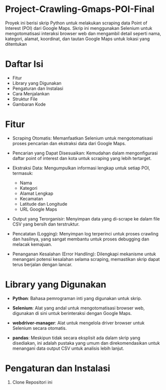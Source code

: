 # **Project-Crawling-Gmaps-POI-Final**
Proyek ini berisi skrip Python untuk melakukan scraping data Point of Interest (POI) dari Google Maps. Skrip ini menggunakan Selenium untuk mengotomatisasi interaksi browser web dan mengambil detail seperti nama, kategori, alamat, koordinat, dan tautan Google Maps untuk lokasi yang ditentukan
# **Daftar Isi** 
- Fitur
- Library yang Digunakan
- Pengaturan dan Instalasi
- Cara Menjalankan
- Struktur File
- Gambaran Kode
# **Fitur**
- Scraping Otomatis: Memanfaatkan Selenium untuk mengotomatisasi proses pencarian dan ekstraksi data dari Google Maps.
- Pencarian yang Dapat Disesuaikan: Kemudahan dalam mengonfigurasi daftar point of interest dan kota untuk scraping yang lebih tertarget.
- Ekstraksi Data: Mengumpulkan informasi lengkap untuk setiap POI, termasuk:
  - Nama
  - Kategori
  - Alamat Lengkap
  - Kecamatan
  - Latitude dan Longitude
  - URL Google Maps

- Output yang Terorganisir: Menyimpan data yang di-scrape ke dalam file CSV yang bersih dan terstruktur.

- Pencatatan (Logging): Menyimpan log terperinci untuk proses crawling dan hasilnya, yang sangat membantu untuk proses debugging dan melacak kemajuan.

- Penanganan Kesalahan (Error Handling): Dilengkapi mekanisme untuk menangani potensi kesalahan selama scraping, memastikan skrip dapat terus berjalan dengan lancar.

# Library yang Digunakan
- **Python**: Bahasa pemrograman inti yang digunakan untuk skrip.
  
- **Selenium**: Alat yang andal untuk mengotomatisasi browser web, digunakan di sini untuk berinteraksi dengan Google Maps.
  
- **webdriver-manager**: Alat untuk mengelola driver browser untuk Selenium secara otomatis.
  
- **pandas**: Meskipun tidak secara eksplisit ada dalam skrip yang disediakan, ini adalah pustaka yang umum dan direkomendasikan untuk menangani data output CSV untuk analisis lebih lanjut.
# Pengaturan dan Instalasi
1. Clone Repositori ini
   ```
